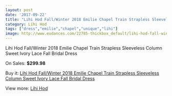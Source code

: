 ```yaml
---
layout: post
date: '2017-09-22'
title: "Lihi Hod Fall/Winter 2018 Emilie Chapel Train Strapless Sleeveless Column Sweet Ivory Lace Fall Bridal Dress"
category: Lihi Hod
tags: ["dress","emilie","chapel","unique","lihi"]
image: http://www.eudances.com/22785-thickbox_default/lihi-hod-fall-winter-2018-emilie-chapel-train-strapless-sleeveless-column-sweet-ivory-lace-fall-bridal-dress.jpg
---
```

Lihi Hod Fall/Winter 2018 Emilie Chapel Train Strapless Sleeveless Column Sweet Ivory Lace Fall Bridal Dress

On Sales: **$299.98**
<a href="https://www.eudances.com/en/lihi-hod/7293-lihi-hod-fall-winter-2018-emilie-chapel-train-strapless-sleeveless-column-sweet-ivory-lace-fall-bridal-dress.html"><amp-img layout="responsive" width="600" height="600" src="//www.eudances.com/22785-thickbox_default/lihi-hod-fall-winter-2018-emilie-chapel-train-strapless-sleeveless-column-sweet-ivory-lace-fall-bridal-dress.jpg" alt="Lihi Hod Fall/Winter 2018 Emilie Chapel Train Strapless Sleeveless Column Sweet Ivory Lace Fall Bridal Dress 0" /></a>
<a href="https://www.eudances.com/en/lihi-hod/7293-lihi-hod-fall-winter-2018-emilie-chapel-train-strapless-sleeveless-column-sweet-ivory-lace-fall-bridal-dress.html"><amp-img layout="responsive" width="600" height="600" src="//www.eudances.com/22791-thickbox_default/lihi-hod-fall-winter-2018-emilie-chapel-train-strapless-sleeveless-column-sweet-ivory-lace-fall-bridal-dress.jpg" alt="Lihi Hod Fall/Winter 2018 Emilie Chapel Train Strapless Sleeveless Column Sweet Ivory Lace Fall Bridal Dress 1" /></a>
<a href="https://www.eudances.com/en/lihi-hod/7293-lihi-hod-fall-winter-2018-emilie-chapel-train-strapless-sleeveless-column-sweet-ivory-lace-fall-bridal-dress.html"><amp-img layout="responsive" width="600" height="600" src="//www.eudances.com/22790-thickbox_default/lihi-hod-fall-winter-2018-emilie-chapel-train-strapless-sleeveless-column-sweet-ivory-lace-fall-bridal-dress.jpg" alt="Lihi Hod Fall/Winter 2018 Emilie Chapel Train Strapless Sleeveless Column Sweet Ivory Lace Fall Bridal Dress 2" /></a>
<a href="https://www.eudances.com/en/lihi-hod/7293-lihi-hod-fall-winter-2018-emilie-chapel-train-strapless-sleeveless-column-sweet-ivory-lace-fall-bridal-dress.html"><amp-img layout="responsive" width="600" height="600" src="//www.eudances.com/22789-thickbox_default/lihi-hod-fall-winter-2018-emilie-chapel-train-strapless-sleeveless-column-sweet-ivory-lace-fall-bridal-dress.jpg" alt="Lihi Hod Fall/Winter 2018 Emilie Chapel Train Strapless Sleeveless Column Sweet Ivory Lace Fall Bridal Dress 3" /></a>
<a href="https://www.eudances.com/en/lihi-hod/7293-lihi-hod-fall-winter-2018-emilie-chapel-train-strapless-sleeveless-column-sweet-ivory-lace-fall-bridal-dress.html"><amp-img layout="responsive" width="600" height="600" src="//www.eudances.com/22788-thickbox_default/lihi-hod-fall-winter-2018-emilie-chapel-train-strapless-sleeveless-column-sweet-ivory-lace-fall-bridal-dress.jpg" alt="Lihi Hod Fall/Winter 2018 Emilie Chapel Train Strapless Sleeveless Column Sweet Ivory Lace Fall Bridal Dress 4" /></a>
<a href="https://www.eudances.com/en/lihi-hod/7293-lihi-hod-fall-winter-2018-emilie-chapel-train-strapless-sleeveless-column-sweet-ivory-lace-fall-bridal-dress.html"><amp-img layout="responsive" width="600" height="600" src="//www.eudances.com/22787-thickbox_default/lihi-hod-fall-winter-2018-emilie-chapel-train-strapless-sleeveless-column-sweet-ivory-lace-fall-bridal-dress.jpg" alt="Lihi Hod Fall/Winter 2018 Emilie Chapel Train Strapless Sleeveless Column Sweet Ivory Lace Fall Bridal Dress 5" /></a>
<a href="https://www.eudances.com/en/lihi-hod/7293-lihi-hod-fall-winter-2018-emilie-chapel-train-strapless-sleeveless-column-sweet-ivory-lace-fall-bridal-dress.html"><amp-img layout="responsive" width="600" height="600" src="//www.eudances.com/22786-thickbox_default/lihi-hod-fall-winter-2018-emilie-chapel-train-strapless-sleeveless-column-sweet-ivory-lace-fall-bridal-dress.jpg" alt="Lihi Hod Fall/Winter 2018 Emilie Chapel Train Strapless Sleeveless Column Sweet Ivory Lace Fall Bridal Dress 6" /></a>

Buy it: [Lihi Hod Fall/Winter 2018 Emilie Chapel Train Strapless Sleeveless Column Sweet Ivory Lace Fall Bridal Dress](https://www.eudances.com/en/lihi-hod/7293-lihi-hod-fall-winter-2018-emilie-chapel-train-strapless-sleeveless-column-sweet-ivory-lace-fall-bridal-dress.html "Lihi Hod Fall/Winter 2018 Emilie Chapel Train Strapless Sleeveless Column Sweet Ivory Lace Fall Bridal Dress")

View more: [Lihi Hod](https://www.eudances.com/en/112-lihi-hod "Lihi Hod")